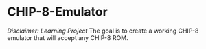 # CHIP-8-Emulator

*Disclaimer: Learning Project*
The goal is to create a working CHIP-8 emulator that will accept any CHIP-8 ROM.
